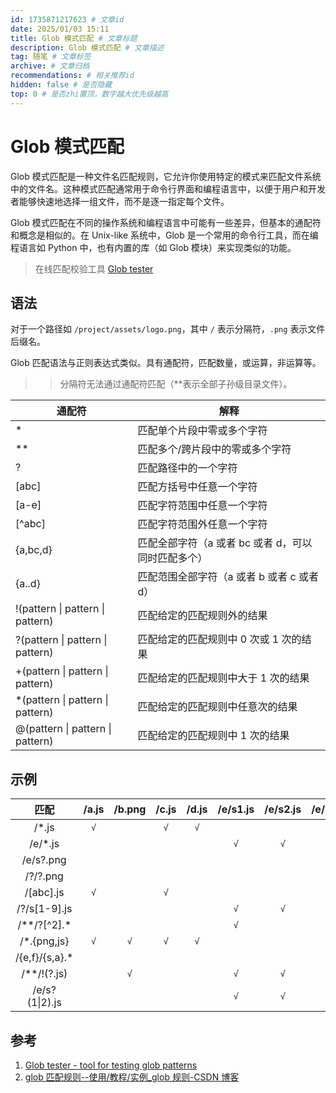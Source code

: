 ```yaml
---
id: 1735871217623 # 文章id
date: 2025/01/03 15:11
title: Glob 模式匹配 # 文章标题
description: Glob 模式匹配 # 文章描述
tag: 随笔 # 文章标签
archive: # 文章归档
recommendations: # 相关推荐id
hidden: false # 是否隐藏
top: 0 # 是否zhi置顶，数字越大优先级越高
---
```


# Glob 模式匹配

Glob 模式匹配是一种文件名匹配规则，它允许你使用特定的模式来匹配文件系统中的文件名。这种模式匹配通常用于命令行界面和编程语言中，以便于用户和开发者能够快速地选择一组文件，而不是逐一指定每个文件。

Glob 模式匹配在不同的操作系统和编程语言中可能有一些差异，但基本的通配符和概念是相似的。在 Unix-like 系统中，Glob 是一个常用的命令行工具，而在编程语言如 Python 中，也有内置的库（如 Glob 模块）来实现类似的功能。

> 在线匹配校验工具 [Glob tester](https://globster.xyz/)

## 语法

对于一个路径如 `/project/assets/logo.png`，其中 `/` 表示分隔符，`.png` 表示文件后缀名。

Glob 匹配语法与正则表达式类似。具有通配符，匹配数量，或运算，非运算等。

> > 分隔符无法通过通配符匹配（\*\*表示全部子孙级目录文件）。

| 通配符                            | 解释                                               |
| --------------------------------- | -------------------------------------------------- |
| \*                                | 匹配单个片段中零或多个字符                         |
| \*\*                              | 匹配多个/跨片段中的零或多个字符                    |
| ?                                 | 匹配路径中的一个字符                               |
| [abc]                             | 匹配方括号中任意一个字符                           |
| [a-e]                             | 匹配字符范围中任意一个字符                         |
| [^abc]                            | 匹配字符范围外任意一个字符                         |
| \{a,bc,d}                         | 匹配全部字符（a 或者 bc 或者 d，可以同时匹配多个） |
| \{a..d}                           | 匹配范围全部字符（a 或者 b 或者 c 或者 d）         |
| !(pattern \| pattern \| pattern)  | 匹配给定的匹配规则外的结果                         |
| ?(pattern \| pattern \| pattern)  | 匹配给定的匹配规则中 0 次或 1 次的结果             |
| +(pattern \| pattern \| pattern)  | 匹配给定的匹配规则中大于 1 次的结果                |
| \*(pattern \| pattern \| pattern) | 匹配给定的匹配规则中任意次的结果                   |
| @(pattern \| pattern \| pattern)  | 匹配给定的匹配规则中 1 次的结果                    |

## 示例

|       匹配        | /a.js | /b.png | /c.js | /d.js | /e/s1.js | /e/s2.js | /e/s3.png | f/a.js | f/a.png |
| :---------------: | :---: | :----: | :---: | :---: | :------: | :------: | :-------: | :----: | :-----: |
|      /\*.js       |  `√`  |        |  `√`  |  `√`  |          |          |           |        |         |
|     /e/\*.js      |       |        |       |       |   `√`    |   `√`    |           |        |         |
|     /e/s?.png     |       |        |       |       |          |          |    `√`    |        |         |
|     /?/?.png      |       |        |       |       |          |          |           |        |   `√`   |
|     /[abc].js     |  `√`  |        |  `√`  |       |          |          |           |        |         |
|   /?/s[1-9].js    |       |        |       |       |   `√`    |   `√`    |           |        |         |
|  /\*\*/?[^2].\*   |       |        |       |       |   `√`    |          |           |  `√`   |         |
|   /\*.\{png,js}   |  `√`  |  `√`   |  `√`  |  `√`  |          |          |           |        |         |
| /\{e,f}/\{s,a}.\* |       |        |       |       |          |          |           |  `√`   |   `√`   |
|   /\*\*/!(?.js)   |       |  `√`   |       |       |   `√`    |   `√`    |    `√`    |        |   `√`   |
|  /e/s?(1\|2).js   |       |        |       |       |   `√`    |   `√`    |           |        |         |

## 参考

1. [Glob tester - tool for testing glob patterns](https://globster.xyz/)
1. [glob 匹配规则--使用/教程/实例\_glob 规则-CSDN 博客](https://knife.blog.csdn.net/article/details/125043362)
